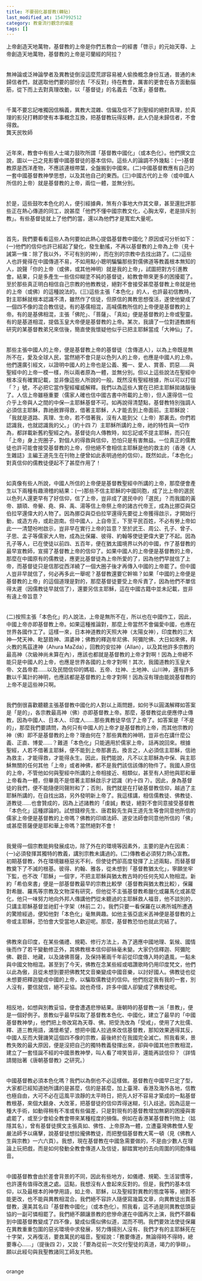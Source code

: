 ```yaml
---
title: 不要弱化基督教(轉貼)
last_modified_at: 1547992512
category: 教會流行觀念的偏差
tags: []
---
```


<p>上帝創造天地萬物，基督教的上帝是你們五教合一的經書「啓示」的元始天尊、上帝創造天地萬物，基督教的上帝是可蘭經的阿拉？<br/><br/><br/>無神論或泛神論學者及異教徒倒沒這麼荒謬容易被人偷換概念身份互通，普通的未歸信者們，就選取他們要的部份去「不反對」待在教會，厲害的更會在各方面動腦筋，從下而上去對真理改動，以「基督徒」的名義去「改革」基督教。<br/><br/><br/>千萬不要忘記唯獨因信稱義，異教大混雜、信偏及信不了到聖經的絕對真理，於真理的影兒打轉即使有本事概念互換，把基督教玩得反轉，此人仍是未歸信者，不會得救。<br/><!--more-->龔天民牧師<br/><br/><br/>近年來，教會中有些人士竭力鼓吹所謂「基督教中國化」（或本色化）。他們撰文立說，圖以一己之見影響中國基督徒的基本信仰。這些人的論調不外幾點：(一)基督教原是西洋產物，不應該連根帶葉，全盤搬到中國來。(二)中國基督教應有自己的一套中國基督教神學思想，以及其他自己的東西。(三)中國古代的上帝（或中國人所信的上帝）就是基督教的上帝，兩位一體，並無分別。 <br/><br/><br/>於是，這些鼓吹本色化的人，便引經據典，煞有介事地大作其文章，甚至還批評那些正在熱心傳道的同工，說甚麼「他們不懂中國宗教文化，心胸太窄，老是排斥別教」。有些基督徒就上了他們的當，還以為他們才是寬宏大量呢。<br/><br/><br/>首先，我們要看看這些人為何要如此熱心提倡基督教中國化？原因或可分析如下：(一)他們的信仰也許已經起了變化，發生動搖，不再以基督教的上帝為上帝（見十誡第一條：除了我以外，不可有別的神），而在別的宗教中去找出路了。(二)這些人也許覺得在中國傳道不易，不如用點小聰明騙騙那些對儒佛道等教義根本無知的人，說聲「你的上帝（或佛，或其他神明）就是我的上帝」，試圖把對方引進教會。結果，只是多產生一些信仰糊塗不純的基督徒，給教會帶來更多的困擾罷了。至於那些真正明白相信自己宗教的他教教徒，絕對不會接受甚麼基督教上帝就是他的上帝（或佛）的這種說法的。(三)這些主張「本色化」的人，也許最初信教時，對主耶穌就根本認識不清，雖然作了信徒，但原信的異教思想復活，遂使他變成了一個四不像的混合教信徒。有的基儒相混，高喊儒教所信的上帝便是基督教的上帝。有的是基佛相混，主張「佛陀」、「菩薩」、「真如」便是基督教的上帝或聖靈。有的是基道相混，提倡玉皇大帝便是基督教的上帝。某次，我讀了一位對道教頗有研究的某基督教弟兄來信後，簡直使我懷疑他似乎已把主耶穌當成「大神仙」了。 <br/><br/><br/>那些主張中國人的上帝，便是基督教上帝的基督徒（含傳道人），以為上帝既是無所不在，愛及全球人民，當然絕不會只是以色列人的上帝，也應是中國人的上帝。他們還廣引經文，以證明中國人的上帝也是公義、獨一、愛人、賞善、罰惡……與聖經中的上帝一模一樣，所以兩者原為一體，並無分別。但以上這些說法在聖經中根本沒有確實記載，並非像這些人所說的一般。既然沒有聖經根據，所以可以打個「？」號，不必把它當作聖經權威解釋。我們以為這些人實在已把主耶穌拋諸腦後了。人信上帝雖極重要（儒家人確也信中國古書中所載的上帝），但人還得信一位介乎上帝與人之間的中保––主耶穌基督不可。如再說得清楚點，基督教特別強調人必須信主耶穌，靠祂赦罪得救，借著主耶穌，人才能去到上帝面前。主耶穌說：「我就是道路、真理、生命，若不借著我，沒有人能到父（上帝）那裏去。你們若認識我，也就認識我的父。」（約十四 7）主耶穌所講的上帝，祂的特性與一切作為，都詳載新舊約聖經之內。基督徒向人傳教時，如忘記或不提主耶穌，而只在「上帝」身上兜圈子，對個人的得救與信仰，恐怕只是有害無益。一位真正的儒教徒也許可能會接受基督教的上帝，但他絕不會相信主耶穌是他的救主的（香港《人生雜誌》主編王道先生在刊物上便曾如此表明過他的信仰）。既然如此，「本色化」對真信仰的儒教徒便起不了甚麼作用了！ <br/><br/><br/>如真像有些人所說，中國人所信的上帝便是基督教聖經中所講的上帝，那麼便會產生以下兩種有趣滑稽的結果：(一)那些不信主耶穌的中國同胞，成了比上帝的選民以色列人還更早有了好信仰，信了上帝，豈非成了選民中的「選民」？而我國的黃帝、顓頊、帝嚳、堯、舜、禹、湯等信上帝祭上帝的諸古代帝王，成為比挪亞與亞伯拉罕還偉大的人物了。因為挪亞與亞伯拉罕還得先要從上帝獲得啟示，才開始行動，或造方舟，或赴迦南。但中國人，上自帝王，下至平民百姓，不必有勞上帝如此一一清楚吩咐啟示，豈非早在實行上帝的旨意？至於武王、周公、孔子、曾子、子思、孟子等儒家大人物，成為比保羅、彼得、約翰等使徒更偉大更了不起。因為孔子等人，已在使徒以前四、五百年，便在猶太國境界以外的中國，作了基督教的最早宣教師，宣揚了基督教上帝的信仰了。如果中國人的上帝便是基督教的上帝，那麼在中國原有的儒教徒，應更比基督徒為上帝所愛的了，因為他們早就信了上帝，而基督徒只是信那從西洋繞了一個大圈子後才再傳入中國的上帝罷了。但中國人豈非早就信了，何必再多此一舉呢？基督教還要它幹嘛？如果「中國的上帝便是基督教的上帝」的這個道理是對的，那麼基督徒要受上帝斥責了，因為他們不單信得太遲（因儒教徒早就信了），還要另信主耶穌，這在中國古籍中並未記載，豈非有違上帝旨意？ <br/><br/><br/>(二)按照主張「本色化」的人說法，上帝是無所不在，所以也在中國作工，因此，中國上帝亦即基督教上帝。如果這種推論對，那麼上帝當然不會偏愛中國，也應在世界各國作工了。這樣一來，日本神道教的天照大神（太陽女神），印度教的三大神––梵天神、毗瑟笯神、濕婆神；佛教的釋迦牟尼佛、阿彌陀佛、大日如來佛，拜火教的馬茲達神（Ahura MaZda），回教的安拉神（Allan），以及其他許多宗教的最高神（次級神尚未算在內），應該也都就是基督教的上帝才對啊！因為上帝總不能只是中國人的上帝，也應是世界各國的上帝才對啊！其次，我國道教的玉皇大帝、文昌帝君……以及民間信仰的媽祖、五帝、灶神、土地神、山川神，還有許多數以千萬計的神明，也應該都是基督教的上帝才對啊！因為沒有理由能說基督教的上帝不是這些神只啊。 <br/><br/><br/>我們倒很喜歡聽聽主張基督教中國化的人對以上兩問題，如何予以圓滿解釋如答案是「是的」，各宗教最高神（佛）亦即基督教上帝。那麼，基督教從此便應停止傳教，因為中國人、日本人、印度人……那些異教徒早信了上帝了。如答案是「不是的」，那麼我們要請問，為何只有中國人的上帝才是基督教的上帝，而其他宗教的神（佛）即不是基督教的上帝？理由何在？那些異教的神明，豈非也在講什麼公義、正直、博愛……？難道「本色化」只能適用於儒家上帝， 話再說回來。根據聖經，人若不借著主耶穌，便不能到上帝那裹去。換言之，人必須信主耶穌，信祂為救主，才能得救，才能得永生。因此，我們能說，凡不以主耶穌為中保、與主耶穌無關的任何其他「上帝」或者神佛，都不是我們該信該傳的物件了。我國人原信的上帝，不管他如何與聖經中所講的上帝相接近、相類似，甚至有人把他與耶和華上帝看為一體，但畢竟不是借著主耶穌啟示才認識（約十四 7）。因此，身為基督徒的我們，便不能隨便同聲附和了；否則，我們就是在打破基督教信仰，越過了主耶穌所講的，在自找出路，另外發明新上帝了。我這樣講，相信儒教徒、佛教徒、道教徒……也會贊成的，因為上述諸教的「虔誠」教徒，絕對不會同意接受基督教「本色化」這種謬論的。試想錢穆先生、唐君毅先生與王道先生等會同意他所信的儒家上帝便是基督教的上帝嗎？佛教的印順法師、道安法師會同意他所信的「佛」或甚麼菩薩便是耶和華上帝嗎？當然絕對不會！ <br/><br/><br/>我覺得一個宗教能夠發展成功，除了外在的環境等因素外，主要的是內在因素：(一)必須發揮其獨特的教義，講別宗教未講過的。(二)傳教者必須努力熱心宣教。初期基督教，外在環境雖極惡劣不利，但使徒們卻高度發揮了上述兩點，而替基督教奠下了不滅的根基。彼得、約翰、雅各，從未想到「基督教猶太化」，寧願坐牢下監，也不改「耶穌」一個字，不把主耶穌與猶太教古時的任何先知人物相混。新約「希伯來書」便是一部基督教最早的宗教比較學（基督教與猶太教比較），保羅對希臘、羅馬等宗教及文物深有研究，但他從不主張基督教希臘化或羅馬化或甚麼化，他只一味努力地向外邦人傳講他們從未聽過的主耶穌救人福音，他不談別的，只講主耶穌基督並祂釘十字架（林前二 2）。我們只要一看保羅在以弗所城所遭遇的驚險經過，便知他對「本色化」毫無興趣。如他主張亞底米丟神便是基督教的上帝或主耶穌，恐怕會大受當地人歡迎呢。那麼，基督教恐怕也就此完結了。 <br/><br/><br/>佛教來自印度，在某些儀禮、規範、修行方法上，為了適應中國地理、氣候、國情後而作了若干變動修正外，其佛教根本信仰卻絲毫未變。大家仍信釋迦、阿彌陀佛、觀音、地藏，以及諸佛菩薩，及保持著兩千年前從印度傳入時的遺風，一點未與中國文物相混。甚至到了今天，佛教在念某些經或唱讚歌時仍用印度梵文，他們以此為傲，且從未想到要把佛教梵文音樂變成中國音樂，以討好國人。佛教徒也從未想要把釋迦變成中國的上帝，以騙取儒教徒的信仰。他們抱定我有我的一套，別人沒有，要信就信，絕不妥協。說也奇怪，許多中國人卻變成了佛教徒呢。<br/><br/><br/>相反地，如想與別教妥協，便會遭遇悲慘結果。唐朝時的基督教一派「景教」，便是一個好例子。景教似乎最早採取了基督教本色化、中國化，建立了最早的「中國基督教神學」，他們把上帝改寫為天尊、佛。把受洗改為「受戒」，使用了大批儒、釋、道三教用語，滿懷希望，想把中國人拉過來改信基督教，那知效果適得其反，中國人反而大聲譏笑這個四不像的宗教，最後終於在我國完全滅亡。照我看來，景教失敗的最大原因，便是沒把自己的獨特教義發揮出來，卻與中國其他宗教相混，建立了一套怪誕不經的中國景教神學，叫人看了啼笑皆非，還能再談信仰？（詳情請閱拙著《唐朝基督教》之研究。）<br/><br/> <br/>中國基督教必須本色化嗎？我們以為倒也不必這樣做。基督教在中國早已定了型，大家都已經知道她所講的是甚麼，信的是甚麼，加上臺灣、香港及海外各地，信教也極自由，大可不必在這風平浪靜的太平時日，把先人好不容易才築成的一點基督教根基，來個大翻身、大改革，把基督徒的信仰弄得迷糊，引入歧途。因為這是一種大手術，如動得稍有不准或有些偏差，只是對現有的基督教增加無窮的困擾與害處罷了，或至少會給全教會帶來某種程度的損傷。例如在香港某基督教刊物上（姑隱其名），曾有基督徒撰文主張真如、佛性、上帝原為一體，立遭臺灣佛教僧人聖嚴法師予以痛擊，說基督徒想拉攏佛教徒，而把整個基督教大罵一頓（見《佛教人生與宗教》一六六頁）。我想，現在基督教在中國急需要做的，不是由少數人在理論上玩把戲，而是如何發動全教會傳道人及信徒，腳踏實地的去向周圍的同胞傳福音。 <br/><br/><br/>中國基督教會由於差會背景的不同，因此有些地方，如儀禮、規範、生活習慣等，也許還有值得改進之處。這點，我想沒有人會起來反對的。但是，我們的基本信仰，以及最根本的神學用語，如上帝、耶穌，以及聖經對異教的態度等等，絕對不能更改，也不能與異教相混合。我們絕不容許人隨便寫幾篇文章，向異教徒出賣基督教，還美其名曰「基督教中國化」（或本色化）。照我看，這不過是同異教低頭妥協的一副可憐相罷了。我們絕不願讓景教的悲慘命運在中國再次上演，我們不願看到中國基督教變成了四不像，變成似儒似佛似道，混而不明。我們要效法使徒保羅在異教重重包圍的惡劣環境中求發展，努力傳揚別人沒有、我們才有的主耶穌死在十字架，又再復活，要救萬民的福音。聖經說：「務要傳道，無論得時不得時，總要專心……」（提後四 2），又說：「要為從前一次交付聖徒的真道，竭力的爭辯」。願以此經句與我聖教諸同工師友共勉。 <br/><br/><br/>orange<br/></p>